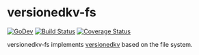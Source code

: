 # versionedkv-fs

[![GoDev](https://pkg.go.dev/badge/golang.org/x/pkgsite.svg)](https://pkg.go.dev/github.com/go-tk/versionedkv-fs)
[![Build Status](https://travis-ci.com/go-tk/versionedkv-fs.svg?branch=master)](https://travis-ci.com/github/go-tk/versionedkv-fs)
[![Coverage Status](https://codecov.io/gh/go-tk/versionedkv-fs/branch/master/graph/badge.svg)](https://codecov.io/gh/go-tk/versionedkv-fs)

versionedkv-fs implements [versionedkv](https://github.com/go-tk/versionedkv) based on the file system.
